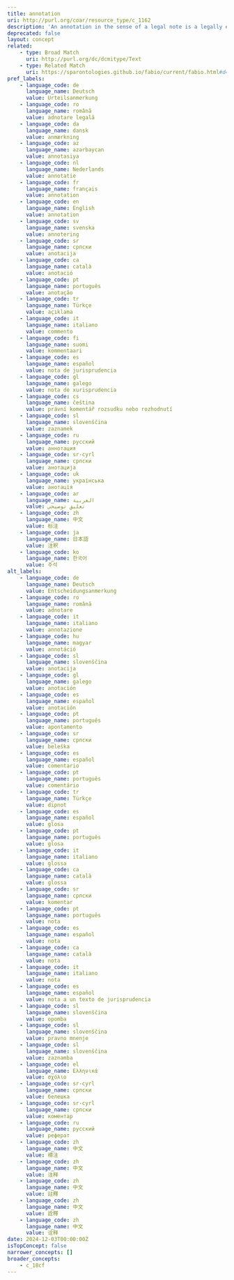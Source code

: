 ```yaml
---
title: annotation
uri: http://purl.org/coar/resource_type/c_1162
description: 'An annotation in the sense of a legal note is a legally explanatory comment on a decision handed down by a court or arbitral tribunal. [Source: DRIVER info:eu-repo definition]'
deprecated: false
layout: concept
related:
    - type: Broad Match
      uri: http://purl.org/dc/dcmitype/Text
    - type: Related Match
      uri: https://sparontologies.github.io/fabio/current/fabio.html#d4e3790
pref_labels:
    - language_code: de
      language_name: Deutsch
      value: Urteilsanmerkung
    - language_code: ro
      language_name: română
      value: adnotare legală
    - language_code: da
      language_name: dansk
      value: anmærkning
    - language_code: az
      language_name: azərbaycan
      value: annotasiya
    - language_code: nl
      language_name: Nederlands
      value: annotatie
    - language_code: fr
      language_name: français
      value: annotation
    - language_code: en
      language_name: English
      value: annotation
    - language_code: sv
      language_name: svenska
      value: annotering
    - language_code: sr
      language_name: српски
      value: anotacija
    - language_code: ca
      language_name: català
      value: anotació
    - language_code: pt
      language_name: português
      value: anotação
    - language_code: tr
      language_name: Türkçe
      value: açıklama
    - language_code: it
      language_name: italiano
      value: commento
    - language_code: fi
      language_name: suomi
      value: kommentaari
    - language_code: es
      language_name: español
      value: nota de jurisprudencia
    - language_code: gl
      language_name: galego
      value: nota de xurisprudencia
    - language_code: cs
      language_name: čeština
      value: právní komentář rozsudku nebo rozhodnutí
    - language_code: sl
      language_name: slovenščina
      value: zaznamek
    - language_code: ru
      language_name: русский
      value: аннотация
    - language_code: sr-cyrl
      language_name: српски
      value: анотација
    - language_code: uk
      language_name: українська
      value: анотація
    - language_code: ar
      language_name: العربية
      value: تعليق توضيحي
    - language_code: zh
      language_name: 中文
      value: 标注
    - language_code: ja
      language_name: 日本語
      value: 注釈
    - language_code: ko
      language_name: 한국어
      value: 주석
alt_labels:
    - language_code: de
      language_name: Deutsch
      value: Entscheidungsanmerkung
    - language_code: ro
      language_name: română
      value: adnotare
    - language_code: it
      language_name: italiano
      value: annotazione
    - language_code: hu
      language_name: magyar
      value: annotáció
    - language_code: sl
      language_name: slovenščina
      value: anotacija
    - language_code: gl
      language_name: galego
      value: anotación
    - language_code: es
      language_name: español
      value: anotación
    - language_code: pt
      language_name: português
      value: apontamento
    - language_code: sr
      language_name: српски
      value: beleška
    - language_code: es
      language_name: español
      value: comentario
    - language_code: pt
      language_name: português
      value: comentário
    - language_code: tr
      language_name: Türkçe
      value: dipnot
    - language_code: es
      language_name: español
      value: glosa
    - language_code: pt
      language_name: português
      value: glosa
    - language_code: it
      language_name: italiano
      value: glossa
    - language_code: ca
      language_name: català
      value: glossa
    - language_code: sr
      language_name: српски
      value: komentar
    - language_code: pt
      language_name: português
      value: nota
    - language_code: es
      language_name: español
      value: nota
    - language_code: ca
      language_name: català
      value: nota
    - language_code: it
      language_name: italiano
      value: nota
    - language_code: es
      language_name: español
      value: nota a un texto de jurisprudencia
    - language_code: sl
      language_name: slovenščina
      value: opomba
    - language_code: sl
      language_name: slovenščina
      value: pravno mnenje
    - language_code: sl
      language_name: slovenščina
      value: zaznamba
    - language_code: el
      language_name: Ελληνικά
      value: σχόλιο
    - language_code: sr-cyrl
      language_name: српски
      value: белешка
    - language_code: sr-cyrl
      language_name: српски
      value: коментар
    - language_code: ru
      language_name: русский
      value: реферат
    - language_code: zh
      language_name: 中文
      value: 標注
    - language_code: zh
      language_name: 中文
      value: 注释
    - language_code: zh
      language_name: 中文
      value: 註釋
    - language_code: zh
      language_name: 中文
      value: 詮釋
    - language_code: zh
      language_name: 中文
      value: 诠释
date: 2024-12-03T00:00:00Z
isTopConcept: false
narrower_concepts: []
broader_concepts:
    - c_18cf
---
```


